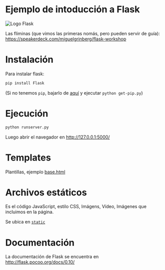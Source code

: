 # Ejemplo de intoducción a Flask

![Logo Flask](http://flask.pocoo.org/docs/0.10/_images/logo-full.png)


Las fliminas (que vimos las primeras nomás, pero pueden servir de guía): https://speakerdeck.com/miguelgrinberg/flask-workshop

# Instalación

Para instalar flask:

```bash
pip install Flask
```

(Si no tenemos `pip`, bajarlo de [aquí](https://bootstrap.pypa.io/get-pip.py) y ejecutar `python get-pip.py`)


# Ejecución

```bash
python runserver.py
```

Luego abrir el navegador en http://127.0.0.1:5000/

# Templates

Plantillas, ejemplo [base.html](./templates/base.html)

# Archivos estáticos 

Es el código JavaScript, estilo CSS, Imágens, Vídeo, Imágenes que incluimos en la página.

Se ubica en [`static`](./static/)

# Documentación

La documentación de Flask se encuentra en http://flask.pocoo.org/docs/0.10/

